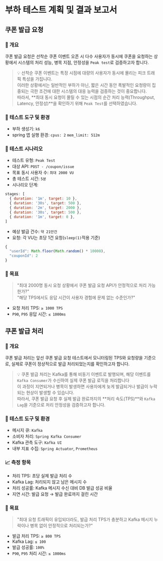 # 부하 테스트 계획 및 결과 보고서
## 쿠폰 발급 요청
### 📌 개요
쿠폰 발급 요청은 선착순 쿠폰 이벤트 오픈 시 다수 사용자가 동시에 쿠폰을 요청하는 상황에서 시스템의 처리 성능, 병목 지점, 안정성을 `Peak test`로 검증하고자 합니다.
> 💡 선착순 쿠폰 이벤트는 특정 시점에 대량의 사용자가 동시에 몰리는 피크 트래픽 특성을 가집니다.<br>
> 이러한 상황에서는 일반적인 부하가 아닌, 짧은 시간 동안 폭발적인 요청량이 집중되는 극한 조건에 대한 시스템의 대응 능력을 검증하는 것이 중요합니다.<br>
> 따라서, **최대 동시 요청이 몰릴 수 있는 시점의 순간 처리 능력(Throughput, Latency, 안정성)**을 확인하기 위해 `Peak Test`를 선택하였습니다.

### 🔧 테스트 도구 및 환경
- 부하 생성기: `k6`
- spring 앱 실행 환경: `cpus: 2` `mem_limit: 512m`

### 🚙 테스트 시나리오
- 테스트 유형: `Peak Test`
- 대상 API: `POST - /coupon/issue`
- 목표 동시 사용자 수: `최대 2000 VU`
- 총 테스트 시간: `5분`
- 시나리오 단계:
```javascript
stages: [
  { duration: '1m', target: 10 },
  { duration: '30s', target: 500 },
  { duration: '2m', target: 2000 },
  { duration: '30s', target: 500 },
  { duration: '1m', target: 0 },
]
```
- 예상 발급 건수: `약 21만건`
- 요청: 각 VU는 초당 1건 요청(`sleep(1)`적용 기준)
```javascript
{
  "userId": Math.floor(Math.random() * 10000),
  "couponId": 2
}
```

### 🎯 목표
> "최대 2000명 동시 요청 상황에서 쿠폰 발급 요청 API가 안정적으로 처리 가능한가?"<br>
> "해당 TPS에서도 응답 시간이 사용자 경험에 문제 없는 수준인가?"
- 요청 처리 TPS: `≥ 1000 TPS`
- `P90`, `P95` 응답 시간: `≤ 1000ms`

## 쿠폰 발급 처리
### 📌 개요
쿠폰 발급 처리는 앞선 쿠폰 발급 요청 테스트에서 모니터링된 TPS와 요청량을 기준으로, 실제로 쿠폰이 정상적으로 발급 처리되었는지를 확인하고자 합니다.
> 💡 쿠폰 발급 처리는 Kafka를 통해 비동기 이벤트로 발행되며, 해당 이벤트를 `Kafka Consumer`가 수신하여 실제 쿠폰 발급 로직을 처리합니다<br>
> 이 과정이 지연되거나 병목이 발생하면 사용자에게 늦게 발급되거나 발급이 누락되는 현상이 발생할 수 있습니다.<br>
> 따라서, 쿠폰 발급 요청 후 실제 발급 완료까지의 **처리 속도(TPS)**와 `Kafka Lag`을 기준으로 처리 안정성을 검증하고자 합니다.

### 🔧 테스트 도구 및 환경
- 메시지 큐: `Kafka`
- 소비자 처리: `Spring Kafka Consumer`
- Kafka 관측 도구: `Kafka UI`
- 내부 지표 수집: `Spring Actuator`, `Prometheus`

### 📈 측정 항목
- 처리 TPS: 초당 실제 발급 처리 수
- Kafka Lag: 	처리되지 않고 남은 메시지 수
- 처리 성공률: 	Kafka 메시지 수신 대비 DB 발급 성공 비율
- 지연 시간: 발급 요청 → 발급 완료까지 걸린 시간

### 🎯 목표
> "최대 요청 트래픽이 유입되더라도, 발급 처리 TPS가 충분하고 Kafka 메시지 누락이나 병목 없이 안정적으로 처리되는가?"
- 발급 처리 TPS: `≥ 800 TPS`
- Kafka Lag: `≤ 100`
- 발급 성공률: `100%`
- `P90`, `P95` 처리 시간: `≤ 1000ms`